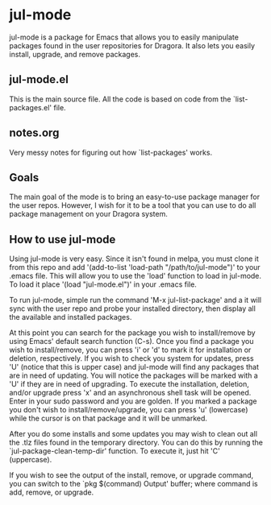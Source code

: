 # jul-mode

jul-mode is a package for Emacs that allows you to easily manipulate
packages found in the user repositories for Dragora. It also lets you
easily install, upgrade, and remove packages.

## jul-mode.el

This is the main source file. All the code is based on code from the
`list-packages.el' file.

## notes.org

Very messy notes for figuring out how `list-packages' works.

## Goals

The main goal of the mode is to bring an easy-to-use package manager
for the user repos. However, I wish for it to be a tool that you can
use to do all package management on your Dragora system.

## How to use jul-mode

Using jul-mode is very easy. Since it isn't found in melpa, you must clone it
from this repo and add '(add-to-list 'load-path "/path/to/jul-mode")' to your
.emacs file. This will allow you to use the 'load' function to load in jul-mode.
To load it place '(load "jul-mode.el")' in your .emacs file.

To run jul-mode, simple run the command 'M-x jul-list-package' and a it will
sync with the user repo and probe your installed directory, then display all
the available and installed packages.

At this point you can search for the package you wish to install/remove by using
Emacs' default search function (C-s). Once you find a package you wish to
install/remove, you can press 'i' or 'd' to mark it for installation or
deletion, respectively. If you wish to check you system for updates, press 'U'
(notice that this is upper case) and jul-mode will find any packages that are
in need of updating. You will notice the packages will be marked with a 'U' if
they are in need of upgrading. To execute the installation, deletion, and/or
upgrade press 'x' and an asynchronous shell task will be opened. Enter in your
sudo password and you are golden. If you marked a package you don't wish to
install/remove/upgrade, you can press 'u' (lowercase) while the cursor is on
that package and it will be unmarked.

After you do some installs and some updates you may wish to clean out all the
.tlz files found in the temporary directory. You can do this by running the
`jul-package-clean-temp-dir' function. To execute it, just hit 'C' (uppercase).

If you wish to see the output of the install, remove, or upgrade command, you
can switch to the `pkg $(command) Output' buffer; where command is add, remove,
or upgrade.
